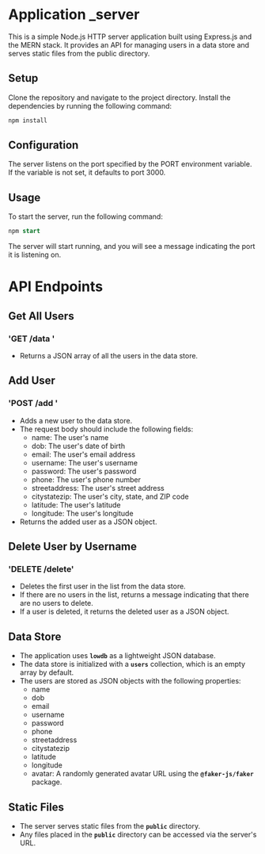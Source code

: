 <!-- @format -->

# Application \_server

This is a simple Node.js HTTP server application built using Express.js and the MERN stack. It provides an API for managing users in a data store and serves static files from the public directory.

## Setup
Clone the repository and navigate to the project directory.
Install the dependencies by running the following command:
```javaScript 
npm install
```
## Configuration
The server listens on the port specified by the PORT environment variable. If the variable is not set, it defaults to port 3000.

## Usage
To start the server, run the following command:
```sql
npm start
```
The server will start running, and you will see a message indicating the port it is listening on.

# API Endpoints
## Get All Users
 ### 'GET /data '
  * Returns a JSON array of all the users in the data store.

## Add User
 ### 'POST /add '
  * Adds a new user to the data store.
  * The request body should include the following fields:
      * name: The user's name
      * dob: The user's date of birth
      * email: The user's email address
      * username: The user's username
      * password: The user's password
      * phone: The user's phone number
      * streetaddress: The user's street address
      * citystatezip: The user's city, state, and ZIP code
      * latitude: The user's latitude
      * longitude: The user's longitude
* Returns the added user as a JSON object.
## Delete User by Username
### 'DELETE /delete'
* Deletes the first user in the list from the data store.
* If there are no users in the list, returns a message indicating that there are no users to delete.
* If a user is deleted, it returns the deleted user as a JSON object.
## Data Store
* The application uses **`lowdb`** as a lightweight JSON database.
* The data store is initialized with a **`users`** collection, which is an empty array by default.
* The users are stored as JSON objects with the following properties:
    * name
    * dob
    * email
    * username
    * password
    * phone
    * streetaddress
    * citystatezip
    * latitude
    * longitude
    * avatar: A randomly generated avatar URL using the **`@faker-js/faker`** package.
## Static Files
* The server serves static files from the **`public`** directory.
* Any files placed in the **`public`** directory can be accessed via the server's URL.

